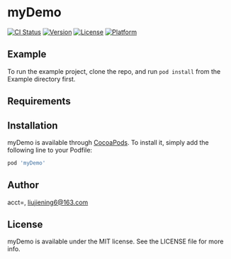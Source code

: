 # myDemo

[![CI Status](http://img.shields.io/travis/acct<blob>=<NULL>/myDemo.svg?style=flat)](https://travis-ci.org/acct<blob>=<NULL>/myDemo)
[![Version](https://img.shields.io/cocoapods/v/myDemo.svg?style=flat)](http://cocoapods.org/pods/myDemo)
[![License](https://img.shields.io/cocoapods/l/myDemo.svg?style=flat)](http://cocoapods.org/pods/myDemo)
[![Platform](https://img.shields.io/cocoapods/p/myDemo.svg?style=flat)](http://cocoapods.org/pods/myDemo)

## Example

To run the example project, clone the repo, and run `pod install` from the Example directory first.

## Requirements

## Installation

myDemo is available through [CocoaPods](http://cocoapods.org). To install
it, simply add the following line to your Podfile:

```ruby
pod 'myDemo'
```

## Author

acct<blob>=<NULL>, liujiening6@163.com

## License

myDemo is available under the MIT license. See the LICENSE file for more info.

